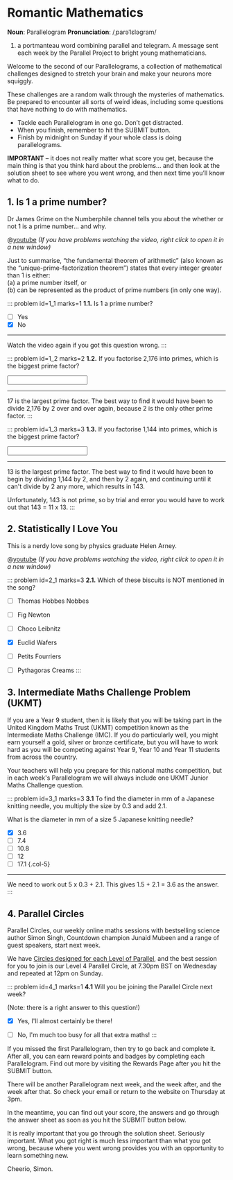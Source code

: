 # Romantic Mathematics

<div class="dictionary">

__Noun__: Parallelogram
__Pronunciation__: /ˌparəˈlɛləɡram/

1. a portmanteau word combining parallel and telegram. A message sent each
week by the Parallel Project to bright young mathematicians.

</div>

Welcome to the second of our Parallelograms, a collection of mathematical challenges designed to stretch your brain and make your neurons more squiggly.

These challenges are a random walk through the mysteries of mathematics. Be prepared to encounter all sorts of weird ideas, including some questions that have nothing to do with mathematics.

* Tackle each Parallelogram in one go. Don’t get distracted.
* When you finish, remember to hit the SUBMIT button.
*	Finish by midnight on Sunday if your whole class is doing parallelograms.

__IMPORTANT__ – it does not really matter what score you get, because the main thing is that you think hard about the problems... and then look at the solution sheet to see where you went wrong, and then next time you’ll know what to do.


## 1. Is 1 a prime number?

Dr James Grime on the Numberphile channel tells you about the whether or not 1 is a prime number... and why.

@[youtube](IQofiPqhJ_s?rel=0) _(If you have problems watching the video, right click to open it in a new window)_

Just to summarise, “the fundamental theorem of arithmetic” (also known as the “unique-prime-factorization theorem”) states that every integer greater than 1 is either:  
(a) a prime number itself, or   
(b) can be represented as the product of prime numbers (in only one way).


::: problem id=1_1 marks=1
__1.1.__  Is 1 a prime number?

* [ ] Yes
* [x] No

---

Watch the video again if you got this question wrong.
:::

::: problem id=1_2 marks=2
__1.2.__ If you factorise 2,176 into primes, which is the biggest prime factor?

<input type="text" solution="17"/>  

---

17 is the largest prime factor. The best way to find it would have been to divide 2,176 by 2 over and over again, because 2 is the only other prime factor.
:::

::: problem id=1_3 marks=3
__1.3.__ If you factorise 1,144 into primes, which is the biggest prime factor?

<input type="text" solution="13"/>  

---

13 is the largest prime factor. The best way to find it would have been to begin by dividing 1,144 by 2, and then by 2 again, and continuing until it can't divide by 2 any more, which results in 143.

Unfortunately, 143 is not prime, so by trial and error you would have to work out that 143 = 11 x 13.
:::


## 2. Statistically I Love You

This is a nerdy love song by physics graduate Helen Arney.

@[youtube](uggtGH0d97k?rel=0) _(If you have problems watching the video, right click to open it in a new window)_

::: problem id=2_1 marks=3
__2.1.__  Which of these biscuits is NOT mentioned in the song?

* [ ] Thomas Hobbes Nobbes
* [ ] Fig Newton
* [ ] Choco Leibnitz
* [x] Euclid Wafers
* [ ] Petits Fourriers
* [ ] Pythagoras Creams
:::


## 3.	Intermediate Maths Challenge Problem (UKMT)

If you are a Year 9 student, then it is likely that you will be taking part in the United Kingdom Maths Trust (UKMT) competition known as the Intermediate Maths Challenge (IMC). If you do particularly well, you might earn yourself a gold, silver or bronze certificate, but you will have to work hard as you will be competing against Year 9, Year 10 and Year 11 students from across the country.

Your teachers will help you prepare for this national maths competition, but in each week's Parallelogram we will always include one UKMT Junior Maths Challenge question.

<!--- (2011) Q2 --->
::: problem id=3_1 marks=3
__3.1__ To find the diameter in mm of a Japanese knitting needle, you multiply the size by 0.3 and add 2.1.

What is the diameter in mm of a size 5 Japanese knitting needle?

* [x] 3.6
* [ ] 7.4
* [ ] 10.8
* [ ] 12
* [ ] 17.1
{.col-5}

---

We need to work out 5 x 0.3 + 2.1. This gives 1.5 +  2.1 = 3.6 as the answer.
:::


## 4. Parallel Circles

Parallel Circles, our weekly online maths sessions with bestselling science author Simon Singh, Countdown champion Junaid Mubeen and a range of guest speakers, start next week.  

We have [Circles designed for each Level of Parallel](/circles), and the best session for you to join is our Level 4 Parallel Circle, at 7.30pm BST on Wednesday and repeated at 12pm on Sunday.

::: problem id=4_1 marks=1
__4.1__ Will you be joining the Parallel Circle next week?  

(Note: there is a right answer to this question!)

* [x] Yes, I'll almost certainly be there!
* [ ] No, I'm much too busy for all that extra maths!
:::


If you missed the first Parallelogram, then try to go back and complete it. After all, you can earn reward points and badges by completing each Parallelogram. Find out more by visiting the Rewards Page after you hit the SUBMIT button.

There will be another Parallelogram next week, and the week after, and the week after that. So check your email or return to the website on Thursday at 3pm.

In the meantime, you can find out your score, the answers and go through the answer sheet as soon as you hit the SUBMIT button below.

It is really important that you go through the solution sheet. Seriously important. What you got right is much less important than what you got wrong, because where you went wrong provides you with an opportunity to learn something new.

Cheerio,
Simon.
